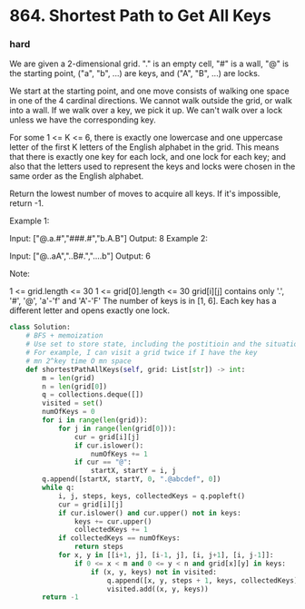 # 864. Shortest Path to Get All Keys
### hard
We are given a 2-dimensional grid. "." is an empty cell, "#" is a wall, "@" is the starting point, ("a", "b", ...) are keys, and ("A", "B", ...) are locks.

We start at the starting point, and one move consists of walking one space in one of the 4 cardinal directions.  We cannot walk outside the grid, or walk into a wall.  If we walk over a key, we pick it up.  We can't walk over a lock unless we have the corresponding key.

For some 1 <= K <= 6, there is exactly one lowercase and one uppercase letter of the first K letters of the English alphabet in the grid.  This means that there is exactly one key for each lock, and one lock for each key; and also that the letters used to represent the keys and locks were chosen in the same order as the English alphabet.

Return the lowest number of moves to acquire all keys.  If it's impossible, return -1.

 

Example 1:

Input: ["@.a.#","###.#","b.A.B"]
Output: 8
Example 2:

Input: ["@..aA","..B#.","....b"]
Output: 6
 

Note:

1 <= grid.length <= 30
1 <= grid[0].length <= 30
grid[i][j] contains only '.', '#', '@', 'a'-'f' and 'A'-'F'
The number of keys is in [1, 6].  Each key has a different letter and opens exactly one lock.

```python
class Solution:
    # BFS + memoization
    # Use set to store state, including the postitioin and the situation of keys
    # For example, I can visit a grid twice if I have the key
    # mn 2^key time O mn space
    def shortestPathAllKeys(self, grid: List[str]) -> int:
        m = len(grid)
        n = len(grid[0])
        q = collections.deque([])
        visited = set()
        numOfKeys = 0
        for i in range(len(grid)):
            for j in range(len(grid[0])):
                cur = grid[i][j]
                if cur.islower():
                    numOfKeys += 1
                if cur == "@":
                    startX, startY = i, j
        q.append([startX, startY, 0, ".@abcdef", 0])
        while q:
            i, j, steps, keys, collectedKeys = q.popleft()
            cur = grid[i][j]
            if cur.islower() and cur.upper() not in keys:
                keys += cur.upper()
                collectedKeys += 1
            if collectedKeys == numOfKeys:
                return steps
            for x, y in [[i+1, j], [i-1, j], [i, j+1], [i, j-1]]:
                if 0 <= x < m and 0 <= y < n and grid[x][y] in keys:
                    if (x, y, keys) not in visited:
                        q.append([x, y, steps + 1, keys, collectedKeys])
                        visited.add((x, y, keys))
        return -1
                        
   
```
